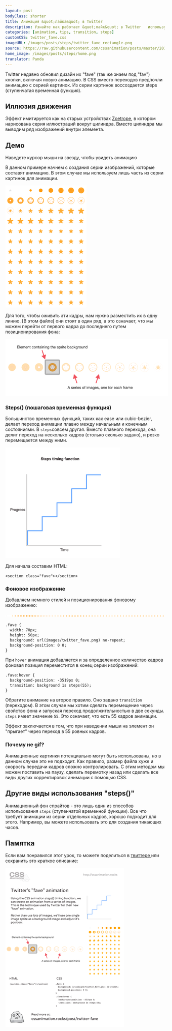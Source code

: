 ```yaml
---
layout: post
bodyClass: shorter
title: Анимация &quot;лайка&quot; в Twitter
description: Узнайте как работает &quot;лайк&quot; в Twitter   используя CSS steps() (временную ступенчатую функцию).
categories: [animation, tips, transition, steps]
customCSS: twitter_fave.css
imageURL: /images/posts/steps/twitter_fave_rectangle.png
source: https://raw.githubusercontent.com/cssanimation/posts/master/2015-01-17-twitter-fave.md
home_image: /images/posts/steps/home.png
translator: Panda
---
```


Twitter недавно обновил дизайн их &quot;fave&quot; (так же знаем под &quot;fav&quot;) кнопки, включая новую анимацию. В CSS вместо переходов предпочли анимацию с серией картинок. Из серии картинок воссоздается steps (ступенчатая временная функция).

## Иллюзия движения

Эффект имитируется как на старых устройствах [Zoetrope](http://en.wikipedia.org/wiki/Zoetrope), в котором нарисована серия иллюстраций вокруг цилиндра. Вместо цилиндра мы выводим ряд изображений внутри элемента.

## Демо

Наведете курсор мыши на звезду, чтобы увидеть анимацию

<section class="fave demo-container tap-to-activate"></section>

В данном примере начнем с создания серии изображений, которые составят анимацию. В этом случае мы используем лишь часть из серии картинок для анимации.

<img src="/images/posts/steps/twitter_fave_rectangle.png" alt="Frames from Twitter's fave icon animation" style="max-width:256px" />

Для того, чтобы оживить эти кадры, нам нужно разместить их в одну линию. [В этом файле[ они стоят в один ряд, а это означает, что мы можем перейти от первого кадра до последнего путем позиционирования фона:

<img src="/images/posts/steps/frames.png" alt="How the background images are positioned within an element" style="max-width:514px" />

### Steps() (пошаговая временная функция)

Большинство временных функций, таких как ease или cubic-bezier, делает переход анимации плавно между начальным и конечным состояниями. В `steps`совсем другая. Вместо плавного перехода, она делит переход на несколько кадров (столько сколько задано), и резко перемещается между ними.

<img src="/images/posts/steps/steps.png" alt="How the steps function is illustrated on a graph, as a series of discrete steps" style="max-width:362px" />

Для начала составим HTML:

    <section class="fave"></section>

### Фоновое изображение

Добавляем немного стилей и позиционирования фоновому изображению:

![Image sprite for the animation](/images/posts/steps/twitter_fave.png)

    .fave {
      width: 70px;
      height: 50px;
      background: url(images/twitter_fave.png) no-repeat;
      background-position: 0 0;
    }

При `hover` анимация добавляется и за определенное количество кадров фоновая позиция переместится в конец серии изображений:

    .fave:hover {
      background-position: -3519px 0;
      transition: background 1s steps(55);
    }

Обратите внимание на второе правило. Оно задано `transition` (переходом). В этом случае мы хотим сделать перемещение через свойство фона и запуская переход продолжительностью в две секунды. `steps` имеет значение `55`. Это означает, что есть 55 кадров анимации.

Эффект заключается в том, что при наведении мыши на элемент он &quot;прыгает&quot; через переход в 55 ровных кадров.

### Почему не gif?

Анимационные картинки потенциально могут быть использованы, но в данном случае это не подходит. Как правило, размер файла хуже и скорость передачи кадров сложно контролировать. С этим методом мы можем поставить на паузу, сделать перемотку назад или сделать все виды других корректировок анимации с помощью CSS.

## Другие виды использования &quot;steps()&quot;

Анимационный фон спрайтов - это лишь один из способов использования `steps` (ступенчатой временной функции). Все что требует анимации из серии отдельных кадров, хорошо подходит для этого. Например, вы можете использовать это для создания тикающих часов.

## Памятка

Если вам понравился этот урок, то можете поделиться в [твиттере ](https://twitter.com/intent/tweet?text=Recreate%20the%20Twitter%20fave%20icon%20animation&url=https://cssanimation.rocks/post/twitter-fave/&original_referer=https://cssanimation.rocks)или сохранить это краткое описание:

<img src="/tips/twitter-fave.png" alt="Share this summary on Twitter" style="max-width:375px" />
